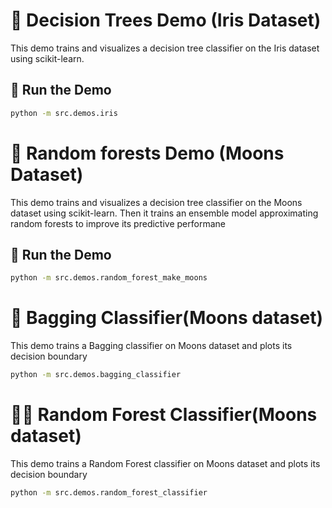 # 🌳 Decision Trees Demo (Iris Dataset)

This demo trains and visualizes a decision tree classifier on the Iris dataset using scikit-learn.

## 🚀 Run the Demo

```bash
python -m src.demos.iris
```
# 🌳 Random forests Demo (Moons Dataset)

This demo trains and visualizes a decision tree classifier on the Moons dataset using scikit-learn. Then it
trains an ensemble model approximating random forests to improve its predictive performane

## 🚀 Run the Demo

```bash
python -m src.demos.random_forest_make_moons
```

# 🌳 Bagging Classifier(Moons dataset)

This demo trains a Bagging classifier on Moons dataset and plots its decision boundary

```bash
python -m src.demos.bagging_classifier
```

# 🌳🌳 Random Forest Classifier(Moons dataset)

This demo trains a Random Forest classifier on Moons dataset and plots its decision boundary

```bash
python -m src.demos.random_forest_classifier 
```